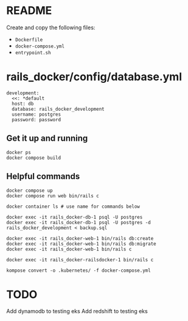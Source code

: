 # README

Create and copy the following files:
* `Dockerfile`
* `docker-compose.yml`
* `entrypoint.sh`

# rails_docker/config/database.yml
```
development:
  <<: *default
  host: db
  database: rails_docker_development
  username: postgres
  password: password
```

## Get it up and running
```
docker ps
docker compose build
```

## Helpful commands
```
docker compose up
docker compose run web bin/rails c

docker container ls # use name for commands below

docker exec -it rails_docker-db-1 psql -U postgres
docker exec -it rails_docker-db-1 psql -U postgres -d rails_docker_development < backup.sql

docker exec -it rails_docker-web-1 bin/rails db:create
docker exec -it rails_docker-web-1 bin/rails db:migrate
docker exec -it rails_docker-web-1 bin/rails c

docker exec -it rails_docker-railsdocker-1 bin/rails c

kompose convert -o .kubernetes/ -f docker-compose.yml
```

# TODO
Add dynamodb to testing eks
Add redshift to testing eks
